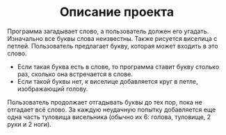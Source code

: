 <h1 align="center">Описание проекта</h1>

Программа загадывает слово, а пользователь должен его угадать. 
Изначально все буквы слова неизвестны. Также рисуется виселица с петлей. 
Пользователь предлагает букву, которая может входить в это слово. 
<ul><li>Если такая буква есть в слове, то программа ставит букву столько раз, сколько она встречается в слове. </li>
<li>Если такой буквы нет, к виселице добавляется круг в петле, изображающий голову. </li></ul>
Пользователь продолжает отгадывать буквы до тех пор, пока не отгадает всё слово. 
За каждую неудачную попытку добавляется еще одна часть туловища висельника (обычно их 6: голова, туловище, 2 руки и 2 ноги).
